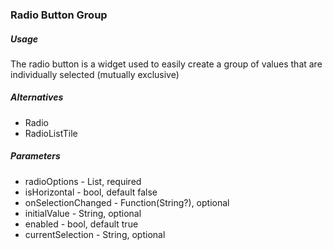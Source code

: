 ### Radio Button Group

##### Usage

The radio button is a widget used to easily create a group of values that are individually selected (mutually exclusive)

##### Alternatives

* Radio
* RadioListTile

##### Parameters

* radioOptions - List<String>, required
* isHorizontal - bool, default false
* onSelectionChanged - Function(String?), optional
* initialValue - String, optional
* enabled - bool, default true
* currentSelection - String, optional


`  `
